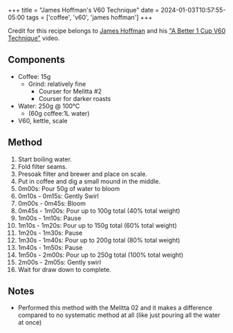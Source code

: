 +++
title = "James Hoffman's V60 Technique"
date = 2024-01-03T10:57:55-05:00
tags = ['coffee', 'v60', 'james hoffman']
+++

Credit for this recipe belongs to [James Hoffman](https://www.youtube.com/channel/UCMb0O2CdPBNi-QqPk5T3gsQ) and his ["A Better 1 Cup V60 Technique"](https://www.youtube.com/watch?v=1oB1oDrDkHM&t=410s&pp=ygUcYSBiZXR0ZXIgMSBjdXAgdjYwIHRlY2huaXF1ZQ%3D%3D) video.

## Components

- Coffee: 15g
    - Grind: relatively fine
        - Courser for Melitta #2
        - Courser for darker roasts
- Water: 250g @ 100℃
    - (60g coffee:1L water)
- V60, kettle, scale


## Method

1. Start boiling water.
2. Fold filter seams.
3. Presoak filter and brewer and place on scale.
4. Put in coffee and dig a small mound in the middle.
5. 0m00s: Pour 50g of water to bloom
6. 0m10s - 0m15s: Gently Swirl
7. 0m00s - 0m45s: Bloom
8. 0m45s - 1m00s: Pour up to 100g total (40% total weight)
9. 1m00s - 1m10s: Pause
10. 1m10s - 1m20s: Pour up to 150g total (60% total weight)
11. 1m20s - 1m30s: Pause
12. 1m30s - 1m40s: Pour up to 200g total (80% total weight)
13. 1m40s - 1m50s: Pause
14. 1m50s - 2m00s: Pour up to 250g total (100% total weight)
15. 2m00s - 2m05s: Gently swirl
16. Wait for draw down to complete.


## Notes

* Performed this method with the Melitta 02 and it makes a difference compared to no systematic method at all (like just pouring all the water at once)
